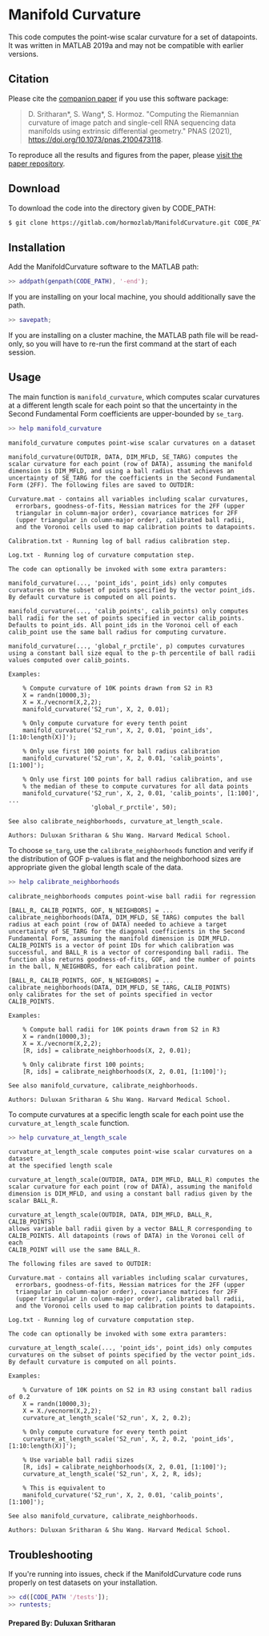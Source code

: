 # Manifold Curvature

This code computes the point-wise scalar curvature for a set of datapoints. It was written in MATLAB 2019a and may not be compatible with earlier versions.

## Citation

Please cite the [companion paper](https://doi.org/10.1101/2021.01.08.425885) if you use this software package:

> D. Sritharan*, S. Wang*, S. Hormoz. "Computing the Riemannian curvature of image patch and single-cell RNA sequencing data manifolds using extrinsic differential geometry." PNAS (2021), https://doi.org/10.1073/pnas.2100473118.

To reproduce all the results and figures from the paper, please [visit the paper repository](https://gitlab.com/hormozlab/pnas_2021_curvature).

## Download

To download the code into the directory given by CODE_PATH:

```bash
$ git clone https://gitlab.com/hormozlab/ManifoldCurvature.git CODE_PATH
```

## Installation

Add the ManifoldCurvature software to the MATLAB path:
	
```MATLAB
>> addpath(genpath(CODE_PATH), '-end');
```

If you are installing on your local machine, you should additionally save the path.

```MATLAB
>> savepath;
```

If you are installing on a cluster machine, the MATLAB path file will be read-only, so you will have to re-run the first command at the start of each session.

## Usage

The main function is `manifold_curvature`, which computes scalar curvatures at a different length scale for each point so that the uncertainty in the Second Fundamental Form coefficients are upper-bounded by `se_targ`.

```MATLAB
>> help manifold_curvature
```

    manifold_curvature computes point-wise scalar curvatures on a dataset
 
    manifold_curvature(OUTDIR, DATA, DIM_MFLD, SE_TARG) computes the 
    scalar curvature for each point (row of DATA), assuming the manifold 
    dimension is DIM_MFLD, and using a ball radius that achieves an
    uncertainty of SE_TARG for the coefficients in the Second Fundamental
    Form (2FF). The following files are saved to OUTDIR:
 
    Curvature.mat - contains all variables including scalar curvatures,
      errorbars, goodness-of-fits, Hessian matrices for the 2FF (upper 
      triangular in column-major order), covariance matrices for 2FF
      (upper triangular in column-major order), calibrated ball radii, 
      and the Voronoi cells used to map calibration points to datapoints.
 
    Calibration.txt - Running log of ball radius calibration step.
 
    Log.txt - Running log of curvature computation step.
 
    The code can optionally be invoked with some extra paramters:
 
    manifold_curvature(..., 'point_ids', point_ids) only computes
    curvatures on the subset of points specified by the vector point_ids. 
    By default curvature is computed on all points.
 
    manifold_curvature(..., 'calib_points', calib_points) only computes
    ball radii for the set of points specified in vector calib_points.
    Defaults to point_ids. All point_ids in the Voronoi cell of each
    calib_point use the same ball radius for computing curvature.
 
    manifold_curvature(..., 'global_r_prctile', p) computes curvatures 
    using a constant ball size equal to the p-th percentile of ball radii
    values computed over calib_points.
 
    Examples:
 
        % Compute curvature of 10K points drawn from S2 in R3
        X = randn(10000,3);
        X = X./vecnorm(X,2,2);
        manifold_curvature('S2_run', X, 2, 0.01);
 
        % Only compute curvature for every tenth point
        manifold_curvature('S2_run', X, 2, 0.01, 'point_ids', [1:10:length(X)]');
 
        % Only use first 100 points for ball radius calibration
        manifold_curvature('S2_run', X, 2, 0.01, 'calib_points', [1:100]');
 
        % Only use first 100 points for ball radius calibration, and use
        % the median of these to compute curvatures for all data points
        manifold_curvature('S2_run', X, 2, 0.01, 'calib_points', [1:100]', ...
                           'global_r_prctile', 50);
  
    See also calibrate_neighborhoods, curvature_at_length_scale.
 
    Authors: Duluxan Sritharan & Shu Wang. Harvard Medical School.

To choose `se_targ`, use the `calibrate_neighborhoods` function and verify if the distribution of GOF p-values is flat and the neighborhood sizes are appropriate given the global length scale of the data.

```MATLAB
>> help calibrate_neighborhoods
```

    calibrate_neighborhoods computes point-wise ball radii for regression
 
    [BALL_R, CALIB_POINTS, GOF, N_NEIGHBORS] = ...
    calibrate_neighborhoods(DATA, DIM_MFLD, SE_TARG) computes the ball 
    radius at each point (row of DATA) needed to achieve a target 
    uncertainty of SE_TARG for the diagonal coefficients in the Second 
    Fundamental Form, assuming the manifold dimension is DIM_MFLD. 
    CALIB_POINTS is a vector of point IDs for which calibration was 
    successful, and BALL_R is a vector of corresponding ball radii. The
    function also returns goodness-of-fits, GOF, and the number of points 
    in the ball, N_NEIGHBORS, for each calibration point.
 
    [BALL_R, CALIB_POINTS, GOF, N_NEIGHBORS] = ...
    calibrate_neighborhoods(DATA, DIM_MFLD, SE_TARG, CALIB_POINTS) 
    only calibrates for the set of points specified in vector CALIB_POINTS.
 
    Examples:
 
        % Compute ball radii for 10K points drawn from S2 in R3
        X = randn(10000,3);
        X = X./vecnorm(X,2,2);
        [R, ids] = calibrate_neighborhoods(X, 2, 0.01);
 
        % Only calibrate first 100 points;
        [R, ids] = calibrate_neighborhoods(X, 2, 0.01, [1:100]');
 
    See also manifold_curvature, calibrate_neighborhoods.
 
    Authors: Duluxan Sritharan & Shu Wang. Harvard Medical School.

To compute curvatures at a specific length scale for each point use the `curvature_at_length_scale` function.

```MATLAB
>> help curvature_at_length_scale
```

    curvature_at_length_scale computes point-wise scalar curvatures on a dataset
    at the specified length scale
 
    curvature_at_length_scale(OUTDIR, DATA, DIM_MFLD, BALL_R) computes the 
    scalar curvature for each point (row of DATA), assuming the manifold 
    dimension is DIM_MFLD, and using a constant ball radius given by the 
    scalar BALL_R.
 
    curvature_at_length_scale(OUTDIR, DATA, DIM_MFLD, BALL_R, CALIB_POINTS) 
    allows variable ball radii given by a vector BALL_R corresponding to
    CALIB_POINTS. All datapoints (rows of DATA) in the Voronoi cell of each
    CALIB_POINT will use the same BALL_R.
 
    The following files are saved to OUTDIR:
 
    Curvature.mat - contains all variables including scalar curvatures,
      errorbars, goodness-of-fits, Hessian matrices for the 2FF (upper 
      triangular in column-major order), covariance matrices for 2FF
      (upper triangular in column-major order), calibrated ball radii, 
      and the Voronoi cells used to map calibration points to datapoints.
 
    Log.txt - Running log of curvature computation step.
 
    The code can optionally be invoked with some extra paramters:
 
    curvature_at_length_scale(..., 'point_ids', point_ids) only computes
    curvatures on the subset of points specified by the vector point_ids. 
    By default curvature is computed on all points.
 
    Examples:
 
        % Curvature of 10K points on S2 in R3 using constant ball radius of 0.2
        X = randn(10000,3);
        X = X./vecnorm(X,2,2);
        curvature_at_length_scale('S2_run', X, 2, 0.2);
 
        % Only compute curvature for every tenth point
        curvature_at_length_scale('S2_run', X, 2, 0.2, 'point_ids', [1:10:length(X)]');
 
        % Use variable ball radii sizes
        [R, ids] = calibrate_neighborhoods(X, 2, 0.01, [1:100]');
        curvature_at_length_scale('S2_run', X, 2, R, ids);
 
        % This is equivalent to
        manifold_curvature('S2_run', X, 2, 0.01, 'calib_points', [1:100]');
  
    See also manifold_curvature, calibrate_neighborhoods.

    Authors: Duluxan Sritharan & Shu Wang. Harvard Medical School.

## Troubleshooting

If you're running into issues, check if the ManifoldCurvature code runs properly on test datasets on your installation.

```MATLAB
>> cd([CODE_PATH '/tests']);
>> runtests;
```

#### Prepared By: Duluxan Sritharan
